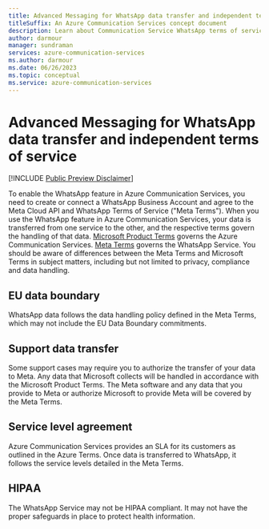 ```yaml
---
title: Advanced Messaging for WhatsApp data transfer and independent terms of service
titleSuffix: An Azure Communication Services concept document
description: Learn about Communication Service WhatsApp terms of service concepts.
author: darmour
manager: sundraman
services: azure-communication-services
ms.author: darmour
ms.date: 06/26/2023
ms.topic: conceptual
ms.service: azure-communication-services
---
```


# Advanced Messaging for WhatsApp data transfer and independent terms of service

[!INCLUDE [Public Preview Disclaimer](../../../includes/public-preview-include-document.md)]

To enable the WhatsApp feature in Azure Communication Services, you need to create or connect a WhatsApp Business Account and agree to the Meta Cloud API and WhatsApp Terms of Service ("Meta Terms"). When you use the WhatsApp feature in Azure Communication Services, your data is transferred from one service to the other, and the respective terms govern the handling of that data. [Microsoft Product Terms](https://www.microsoft.com/licensing/terms) governs the Azure Communication Services. [Meta Terms](https://www.facebook.com/legal/Meta-Hosting-Terms-Cloud-API)  governs the WhatsApp Service. You should be aware of differences between the Meta Terms and Microsoft Terms in subject matters, including but not limited to privacy, compliance and data handling.

## EU data boundary

WhatsApp data follows the data handling policy defined in the Meta Terms, which may not include the EU Data Boundary commitments.

## Support data transfer

Some support cases may require you to authorize the transfer of your data to Meta. Any data that Microsoft collects will be handled in accordance with the Microsoft Product Terms. The Meta software and any data that you provide to Meta or authorize Microsoft to provide Meta will be covered by the Meta Terms.

## Service level agreement

Azure Communication Services provides an SLA for its customers as outlined in the Azure Terms. Once data is transferred to WhatsApp, it follows the service levels detailed in the Meta Terms.

## HIPAA

The WhatsApp Service may not be HIPAA compliant. It may not have the proper safeguards in place to protect health information.

